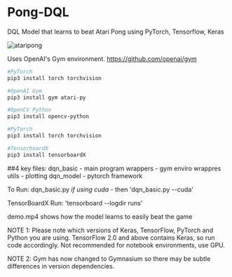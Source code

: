# Pong-DQL
DQL Model that learns to beat Atari Pong using PyTorch, Tensorflow, Keras

![ataripong](https://github.com/harmanbrar7/Pong-Deep-Q-Learning/assets/89001739/de8696bc-3070-4c71-9c67-059c74aa8b98)


Uses OpenAI's Gym environment. https://github.com/openai/gym


```bash
#PyTorch
pip3 install torch torchvision
```
```bash
#OpenAI Gym
pip3 install gym atari-py
```
```bash
#OpenCV Python
pip3 install opencv-python
```
```bash
#PyTorch
pip3 install torch torchvision
```
```bash
#TensorboardX
pip3 install tensorboardX
``` 


##4 key files:
dqn_basic - main program
wrappers - gym enviro wrappres
utils - plotting
dqn_model - pytorch framework

To Run: 
dqn_basic.py 
*if using cuda* - then 'dqn_basic.py --cuda'

TensorBoardX Run:
'tensorboard --logdir runs'


demo.mp4 shows how the model learns to easily beat the game 

NOTE 1: Please note which versions of Keras, TensorFlow, PyTorch and Python you are using. 
TensorFlow 2.0 and above contains Keras, so run code accordingly. Not recommended for notebook environments, use GPU.

NOTE 2: Gym has now changed to Gymnasium so there may be subtle differences in version dependencies.
